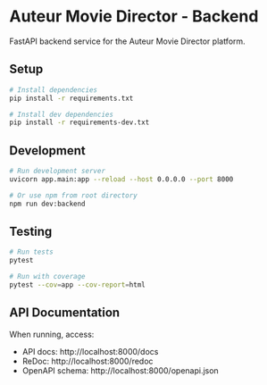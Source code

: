 # Auteur Movie Director - Backend

FastAPI backend service for the Auteur Movie Director platform.

## Setup

```bash
# Install dependencies
pip install -r requirements.txt

# Install dev dependencies
pip install -r requirements-dev.txt
```

## Development

```bash
# Run development server
uvicorn app.main:app --reload --host 0.0.0.0 --port 8000

# Or use npm from root directory
npm run dev:backend
```

## Testing

```bash
# Run tests
pytest

# Run with coverage
pytest --cov=app --cov-report=html
```

## API Documentation

When running, access:
- API docs: http://localhost:8000/docs
- ReDoc: http://localhost:8000/redoc
- OpenAPI schema: http://localhost:8000/openapi.json